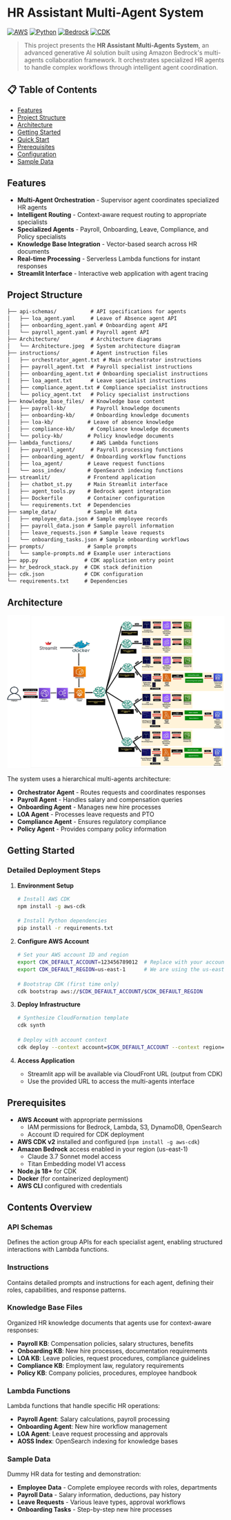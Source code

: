 # HR Assistant Multi-Agent System

[![AWS](https://img.shields.io/badge/AWS-Generative%20AI-orange)](https://aws.amazon.com/)
[![Python](https://img.shields.io/badge/Python-3.13+-blue)](https://python.org)
[![Bedrock](https://img.shields.io/badge/Amazon-Bedrock-purple)](https://aws.amazon.com/bedrock/)
[![CDK](https://img.shields.io/badge/IaC-CDK-yellow)](https://aws.amazon.com/cdk/)

> This project presents the **HR Assistant Multi-Agents System**, an advanced generative AI solution built using Amazon Bedrock's multi-agents collaboration framework. It orchestrates specialized HR agents to handle complex workflows through intelligent agent coordination.

## 📋 Table of Contents

- [Features](#features)
- [Project Structure](#project-structure)
- [Architecture](#architecture)
- [Getting Started](#getting-started)
- [Quick Start](#quick-start)
- [Prerequisites](#prerequisites)
- [Configuration](#configuration)
- [Sample Data](#sample-data)

## Features

- **Multi-Agent Orchestration** - Supervisor agent coordinates specialized HR agents
- **Intelligent Routing** - Context-aware request routing to appropriate specialists
- **Specialized Agents** - Payroll, Onboarding, Leave, Compliance, and Policy specialists
- **Knowledge Base Integration** - Vector-based search across HR documents
- **Real-time Processing** - Serverless Lambda functions for instant responses
- **Streamlit Interface** - Interactive web application with agent tracing

## Project Structure

```
├── api-schemas/           # API specifications for agents
│   ├── loa_agent.yaml     # Leave of Absence agent API
│   ├── onboarding_agent.yaml # Onboarding agent API
│   └── payroll_agent.yaml # Payroll agent API
├── Architecture/          # Architecture diagrams
│   └── Architecture.jpeg  # System architecture diagram
├── instructions/          # Agent instruction files
│   ├── orchestrator_agent.txt # Main orchestrator instructions
│   ├── payroll_agent.txt  # Payroll specialist instructions
│   ├── onboarding_agent.txt # Onboarding specialist instructions
│   ├── loa_agent.txt      # Leave specialist instructions
│   ├── compliance_agent.txt # Compliance specialist instructions
│   └── policy_agent.txt   # Policy specialist instructions
├── knowledge_base_files/  # Knowledge base content
│   ├── payroll-kb/        # Payroll knowledge documents
│   ├── onboarding-kb/     # Onboarding knowledge documents
│   ├── loa-kb/           # Leave of absence knowledge
│   ├── compliance-kb/     # Compliance knowledge documents
│   └── policy-kb/        # Policy knowledge documents
├── lambda_functions/      # AWS Lambda functions
│   ├── payroll_agent/     # Payroll processing functions
│   ├── onboarding_agent/  # Onboarding workflow functions
│   ├── loa_agent/        # Leave request functions
│   └── aoss_index/       # OpenSearch indexing functions
├── streamlit/            # Frontend application
│   ├── chatbot_st.py     # Main Streamlit interface
│   ├── agent_tools.py    # Bedrock agent integration
│   ├── Dockerfile        # Container configuration
│   └── requirements.txt  # Dependencies
├── sample_data/          # Sample HR data
│   ├── employee_data.json # Sample employee records
│   ├── payroll_data.json # Sample payroll information
│   ├── leave_requests.json # Sample leave requests
│   └── onboarding_tasks.json # Sample onboarding workflows
├── prompts/              # Sample prompts
│   └── sample-prompts.md # Example user interactions
├── app.py               # CDK application entry point
├── hr_bedrock_stack.py  # CDK stack definition
├── cdk.json             # CDK configuration
└── requirements.txt     # Dependencies
```

## Architecture

![Architecture Diagram](Architecture/Architecture.jpeg)

The system uses a hierarchical multi-agents architecture:

- **Orchestrator Agent** - Routes requests and coordinates responses
- **Payroll Agent** - Handles salary and compensation queries
- **Onboarding Agent** - Manages new hire processes
- **LOA Agent** - Processes leave requests and PTO
- **Compliance Agent** - Ensures regulatory compliance
- **Policy Agent** - Provides company policy information

## Getting Started

### Detailed Deployment Steps

1. **Environment Setup**
   ```bash
   # Install AWS CDK
   npm install -g aws-cdk
   
   # Install Python dependencies
   pip install -r requirements.txt
   ```

2. **Configure AWS Account**
   ```bash
   # Set your AWS account ID and region
   export CDK_DEFAULT_ACCOUNT=123456789012  # Replace with your account ID
   export CDK_DEFAULT_REGION=us-east-1      # We are using the us-east-1 region
   
   # Bootstrap CDK (first time only)
   cdk bootstrap aws://$CDK_DEFAULT_ACCOUNT/$CDK_DEFAULT_REGION
   ```

3. **Deploy Infrastructure**
   ```bash
   # Synthesize CloudFormation template
   cdk synth
   
   # Deploy with account context
   cdk deploy --context account=$CDK_DEFAULT_ACCOUNT --context region=$CDK_DEFAULT_REGION
   ```

4. **Access Application**
   - Streamlit app will be available via CloudFront URL (output from CDK)
   - Use the provided URL to access the multi-agents interface


## Prerequisites

- **AWS Account** with appropriate permissions
  - IAM permissions for Bedrock, Lambda, S3, DynamoDB, OpenSearch
  - Account ID required for CDK deployment
- **AWS CDK v2** installed and configured (`npm install -g aws-cdk`)
- **Amazon Bedrock** access enabled in your region (us-east-1)
  - Claude 3.7 Sonnet model access
  - Titan Embedding model V1 access
- **Node.js 18+** for CDK
- **Docker** (for containerized deployment)
- **AWS CLI** configured with credentials


## Contents Overview

### API Schemas
Defines the action group APIs for each specialist agent, enabling structured interactions with Lambda functions.

### Instructions
Contains detailed prompts and instructions for each agent, defining their roles, capabilities, and response patterns.

### Knowledge Base Files
Organized HR knowledge documents that agents use for context-aware responses:
- **Payroll KB**: Compensation policies, salary structures, benefits
- **Onboarding KB**: New hire processes, documentation requirements
- **LOA KB**: Leave policies, request procedures, compliance guidelines
- **Compliance KB**: Employment law, regulatory requirements
- **Policy KB**: Company policies, procedures, employee handbook

### Lambda Functions
Lambda functions that handle specific HR operations:
- **Payroll Agent**: Salary calculations, payroll processing
- **Onboarding Agent**: New hire workflow management
- **LOA Agent**: Leave request processing and approvals
- **AOSS Index**: OpenSearch indexing for knowledge bases

### Sample Data
Dummy HR data for testing and demonstration:
- **Employee Data** - Complete employee records with roles, departments
- **Payroll Data** - Salary information, deductions, pay history
- **Leave Requests** - Various leave types, approval workflows
- **Onboarding Tasks** - Step-by-step new hire processes